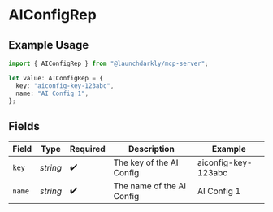 # AIConfigRep

## Example Usage

```typescript
import { AIConfigRep } from "@launchdarkly/mcp-server";

let value: AIConfigRep = {
  key: "aiconfig-key-123abc",
  name: "AI Config 1",
};
```

## Fields

| Field                     | Type                      | Required                  | Description               | Example                   |
| ------------------------- | ------------------------- | ------------------------- | ------------------------- | ------------------------- |
| `key`                     | *string*                  | :heavy_check_mark:        | The key of the AI Config  | aiconfig-key-123abc       |
| `name`                    | *string*                  | :heavy_check_mark:        | The name of the AI Config | AI Config 1               |